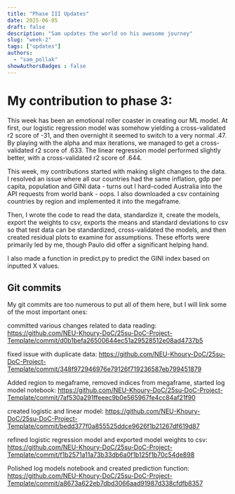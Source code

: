 ```yaml
---
title: "Phase III Updates"
date: 2025-06-05
draft: false
description: "Sam updates the world on his awesome journey"
slug: "week-2"
tags: ["updates"]
authors:
  - "sam_pollak"
showAuthorsBadges : false
---
```


# My contribution to phase 3:

This week has been an emotional roller coaster in creating our ML model. At first, our logistic regression model was somehow yielding a cross-validated r2 score of -31, and then overnight it seemed to switch to a very normal .47. By playing with the alpha and max iterations, we managed to get a cross-validated r2 score of .633. The linear regression model performed slightly better, with a cross-validated r2 score of .644.

This week, my contributions started with making slight changes to the data. I resolved an issue where all our countries had the same inflation, gdp per capita, population and GINI data - turns out I hard-coded Australia into the API requests from world bank - oops. I also downloaded a csv containing countries by region and implemented it into the megaframe.

Then, I wrote the code to read the data, standardize it, create the models, export the weights to csv, exports the means and standard deviations to csv so that test data can be standardized, cross-validated the models, and then created residual plots to examine for assumptions. These efforts were primarily led by me, though Paulo did offer a significant helping hand.

I also made a function in predict.py to predict the GINI index based on inputted X values.

## Git commits

My git commits are too numerous to put all of them here, but I will link some of the most important ones:

committed various changes related to data reading:
https://github.com/NEU-Khoury-DoC/25su-DoC-Project-Template/commit/d0b1befa26500644ec51a29528512e08ad4737b5

fixed issue with duplicate data:
https://github.com/NEU-Khoury-DoC/25su-DoC-Project-Template/commit/348f972946976e79126f719236587eb799451879

Added region to megaframe, removed indices from megaframe, started log model notebook:
https://github.com/NEU-Khoury-DoC/25su-DoC-Project-Template/commit/7af530a291ffeeec9b0e565967fe4cc84af21f90

created logistic and linear model:
https://github.com/NEU-Khoury-DoC/25su-DoC-Project-Template/commit/bedd377f0a855525ddce9626f1b21267df619d87

refined logistic regression model and exported model weights to csv:
https://github.com/NEU-Khoury-DoC/25su-DoC-Project-Template/commit/f1b2571a11a73b33db6a0f1b125f1b70c54de898

Polished log models notebook and created prediction function:
https://github.com/NEU-Khoury-DoC/25su-DoC-Project-Template/commit/a8673a622eb7dbd3066aad91987d338cfdfb8357